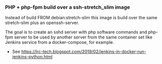 ### PHP + php-fpm build over a ssh-stretch_slim image

Instead of build FROM debian:stretch-slim this image is build over the same stretch-slim plus an openssh-server.

The goal is to create an sshd server with php software commands and php-fpm server to be used by another server from the same container set like Jenkins service from a docker-compose, for example.

- See https://lrc-tech.blogspot.com/2019/02/jenkins-in-docker-run-jenkins-python.html
